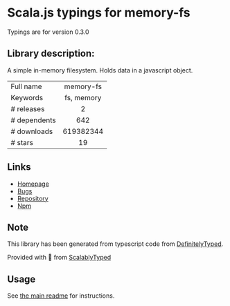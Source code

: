 
# Scala.js typings for memory-fs

Typings are for version 0.3.0

## Library description:
A simple in-memory filesystem. Holds data in a javascript object.

|                    |                 |
| ------------------ | :-------------: |
| Full name          | memory-fs |
| Keywords           | fs, memory |
| # releases         | 2 |
| # dependents       | 642 |
| # downloads        | 619382344 |
| # stars            | 19 |

## Links
- [Homepage](https://github.com/webpack/memory-fs)
- [Bugs](https://github.com/webpack/memory-fs/issues)
- [Repository](https://github.com/webpack/memory-fs)
- [Npm](https://www.npmjs.com/package/memory-fs)
    


## Note
This library has been generated from typescript code from [DefinitelyTyped](https://definitelytyped.org).

Provided with :purple_heart: from [ScalablyTyped](https://github.com/oyvindberg/ScalablyTyped)

## Usage
See [the main readme](../../readme.md) for instructions.


